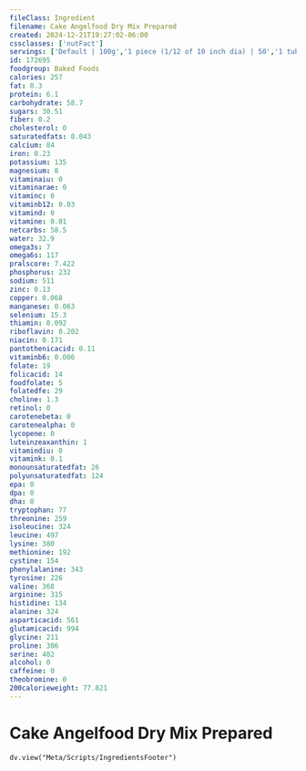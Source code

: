 ```yaml
---
fileClass: Ingredient
filename: Cake Angelfood Dry Mix Prepared
created: 2024-12-21T19:27:02-06:00
cssclasses: ['nutFact']
servings: ['Default | 100g','1 piece (1/12 of 10 inch dia) | 50','1 tube cake (10 inch dia, 4-3/8 inch high) | 596']
id: 172695
foodgroup: Baked Foods
calories: 257
fat: 0.3
protein: 6.1
carbohydrate: 58.7
sugars: 30.51
fiber: 0.2
cholesterol: 0
saturatedfats: 0.043
calcium: 84
iron: 0.23
potassium: 135
magnesium: 8
vitaminaiu: 0
vitaminarae: 0
vitaminc: 0
vitaminb12: 0.03
vitamind: 0
vitamine: 0.01
netcarbs: 58.5
water: 32.9
omega3s: 7
omega6s: 117
pralscore: 7.422
phosphorus: 232
sodium: 511
zinc: 0.13
copper: 0.068
manganese: 0.063
selenium: 15.3
thiamin: 0.092
riboflavin: 0.202
niacin: 0.171
pantothenicacid: 0.11
vitaminb6: 0.006
folate: 19
folicacid: 14
foodfolate: 5
folatedfe: 29
choline: 1.3
retinol: 0
carotenebeta: 0
carotenealpha: 0
lycopene: 0
luteinzeaxanthin: 1
vitamindiu: 0
vitamink: 0.1
monounsaturatedfat: 26
polyunsaturatedfat: 124
epa: 0
dpa: 0
dha: 0
tryptophan: 77
threonine: 259
isoleucine: 324
leucine: 497
lysine: 380
methionine: 192
cystine: 154
phenylalanine: 343
tyrosine: 226
valine: 368
arginine: 315
histidine: 134
alanine: 324
asparticacid: 561
glutamicacid: 994
glycine: 211
proline: 306
serine: 402
alcohol: 0
caffeine: 0
theobromine: 0
200calorieweight: 77.821
---
```


# Cake Angelfood Dry Mix Prepared

```dataviewjs
dv.view("Meta/Scripts/IngredientsFooter")
```